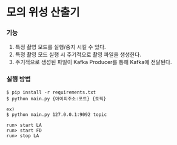 # 모의 위성 산출기

### 기능

1. 특정 촬영 모드를 실행/중지 시킬 수 있다.
2. 특정 촬영 모드 실행 시 주기적으로 촬영 파일을 생성한다.
3. 주기적으로 생성된 파일이 Kafka Producer를 통해 Kafka에 전달된다.

### 실행 방법

    $ pip install -r requirements.txt
    $ python main.py {아이피주소:포트} {토픽}
    
    ex)
    $ python main.py 127.0.0.1:9092 topic
    
    run> start LA
    run> start FD
    run> stop LA